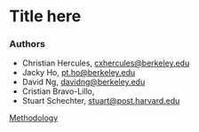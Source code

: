 # Title here

### Authors
* Christian Hercules, cxhercules@berkeley.edu
* Jacky Ho, pt.ho@berkeley.edu
* David Ng, davidng@berkeley.edu
* Cristian Bravo-Lillo, 
* Stuart Schechter, stuart@post.harvard.edu


[Methodology](./methodology.md)